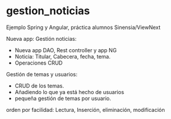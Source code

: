 # gestion_noticias
Ejemplo Spring y Angular, práctica alumnos Sinensia/ViewNext

Nueva app:
Gestión noticias:
- Nueva app DAO, Rest controller y app NG
- Noticia: Titular, Cabecera, fecha, tema.
- Operaciones CRUD

Gestión de temas y usuarios:
- CRUD de los temas.
- Añadiendo lo que ya está hecho de usuarios
- pequeña gestión de temas por usuario.

orden por facilidad: Lectura, Inserción, eliminación, modificación 